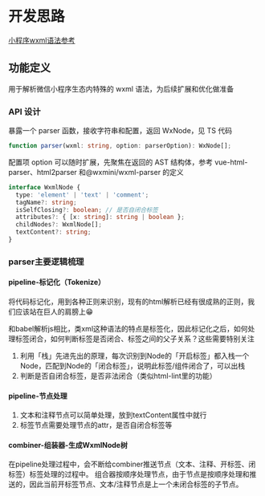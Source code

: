 # 开发思路

[小程序wxml语法参考](https://developers.weixin.qq.com/miniprogram/dev/reference/wxml/)

## 功能定义

用于解析微信小程序生态内特殊的 wxml 语法，为后续扩展和优化做准备

### API 设计

暴露一个 parser 函数，接收字符串和配置，返回 WxNode，见 TS 代码

```ts
function parser(wxml: string, option: parserOption): WxNode[];
```

配置项 option 可以随时扩展，先聚焦在返回的 AST 结构体，参考 vue-html-parser、html2parser 和@wxmini/wxml-parser 的定义

```ts
interface WxmlNode {
  type: 'element' | 'text' | 'comment';
  tagName?: string;
  isSelfClosing?: boolean; // 是否自闭合标签
  attributes?: { [x: string]: string | boolean };
  childNodes?: WxmlNode[];
  textContent?: string;
}

```

### parser主要逻辑梳理

#### pipeline-标记化（Tokenize）

将代码标记化，用到各种正则来识别，现有的html解析已经有很成熟的正则，我们应该站在巨人的肩膀上😁

和babel解析js相比，类xml这种语法的特点是标签化，因此标记化之后，如何处理标签闭合，如何判断标签是否闭合、标签之间的父子关系？这些需要特别关注

1. 利用「栈」先进先出的原理，每次识别到Node的「开启标签」都入栈一个Node，匹配到Node的「闭合标签」，说明此标签/组件闭合了，可以出栈
2. 判断是否自闭合标签，是否非法闭合（类似html-lint里的功能）

#### pipeline-节点处理

1. 文本和注释节点可以简单处理，放到textContent属性中就行
2. 标签节点需要处理节点的attr，是否自闭合标签等

#### combiner-组装器-生成WxmlNode树

在pipeline处理过程中，会不断给combiner推送节点（文本、注释、开标签、闭标签）标签处理的过程中。
组合器按顺序处理节点，由于节点是按顺序处理和推送的，因此当前开标签节点、文本/注释节点是上一个未闭合标签的子节点。
